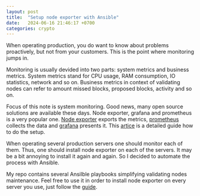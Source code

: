 ```yaml
---
layout: post
title:  "Setup node exporter with Ansible"
date:   2024-06-16 21:46:17 +0700
categories: crypto
---
```


When operating production, you do want to know about problems proactively, but
not from your customers. This is the point where monitoring jumps in.

Monitoring is usually devided into two parts: system metrics and business
metrics. System metrics stand for CPU usage, RAM consumption, IO statistics,
network and so on. Business metrics in context of validating nodes can refer
to amount missed blocks, proposed blocks, activity and so on.

Focus of this note is system monitoring. Good news, many open source
solutions are available these days. Node exporter, grafana and prometheus
is a very popular one.
[Node exporter](https://github.com/prometheus/node_exporter) exports the
metrics,
[prometheus](https://prometheus.io/) collects the data and
[grafana](https://grafana.com/) presents it. This
[artice](https://medium.com/@DanialEskandari/system-monitoring-with-prometheus-grafana-and-node-exporter-412027684564)
is a detailed guide how to do the setup.

When operating several production servers one should monitor each of them.
Thus, one should install node exporter on each of the servers. It may be
a bit annoying to install it again and again. So I decided to automate the
process with Ansible.

My repo contains several Ansilble playbooks simplifying validating nodes
maintenance. Feel free to use it in order to install node exporter
on every server you use, just follow the
[guide](https://github.com/masim05/web3-ansible-playbooks?tab=readme-ov-file#node-exporter-mac).
